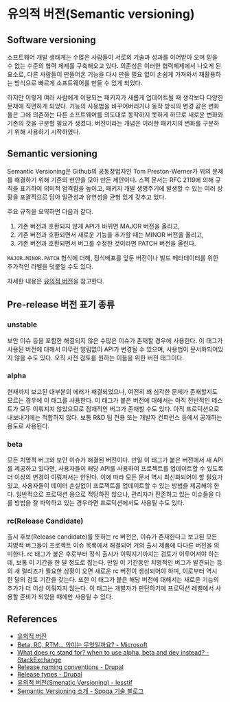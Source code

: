 # 유의적 버전(Semantic versioning)

## Software versioning

소프트웨어 개발 생태계는 수많은 사람들이 서로의 기술과 성과를 이어받아 오며 믿을 수 없는 수준의 협력 체제를 구축해오고 있다. 의존성은 이러한 협력체제에서 나오게 된 요소로, 다른 사람들이 만들어온 기능을 다시 만들 필요 없이 손쉽게 가져와서 재활용하는 방식으로 빠르게 소프트웨어를 만들 수 있게 되었다.

하지만 이렇게 여러 사람에게 이용되는 패키지가 새롭게 업데이트될 때 생각보다 다양한 문제에 직면하게 되었다. 기능의 사용법을 바꾸어버리거나 동작 방식의 변경 같은 변화들은 그에 의존하는 다른 소프트웨어를 의도대로 동작하지 못하게 하므로 새로운 변화와 기존의 것을 구분할 필요가 생겼다. 버전이라는 개념은 이러한 패키지의 변화를 구분하기 위해 사용하기 시작하였다.

## Semantic versioning

Semantic Versioning은 Github의 공동창업자인 Tom Preston-Werner가 위의 문제를 해결하기 위해 기존의 현안을 모아 만든 제안이다. 스펙 문서는 RFC 2119에 의해 규칙을 표기하여 의미적 엄격함을 높이고, 패키지 개발 생명주기에 발생할 수 있는 여러 상황을 포괄적으로 담아 일관성과 유연성을 균형 있게 갖추고 있다.

주요 규칙을 요약하면 다음과 같다.

1. 기존 버전과 호환되지 않게 API가 바뀌면 MAJOR 버전을 올리고,
2. 기존 버전과 호환되면서 새로운 기능을 추가할 때는 MINOR 버전을 올리고,
3. 기존 버전과 호환되면서 버그를 수정한 것이라면 PATCH 버전을 올린다.

`MAJOR.MINOR.PATCH` 형식에 더해, 정식배포를 앞둔 버전이나 빌드 메타데이터를 위한 추가적인 라벨을 덧붙일 수도 있다.

자세한 내용은 [유의적 버전](https://semver.org/lang/ko/)을 참고한다.

## Pre-release 버전 표기 종류

### unstable

보안 이슈 등을 포함한 해결되지 않은 수많은 이슈가 존재할 경우에 사용한다. 이 태그가 사용된 버전에 대해서 아무런 알림없이 API가 변경될 수 있으며, 사용법이 문서화되어있지 않을 수도 있다. 오직 사전 검토를 원하는 이들을 위한 버전 태그이다.

### alpha

현재까지 보고된 대부분의 에러가 해결되었으나, 여전히 꽤 심각한 문제가 존재할지도 모르는 경우에 이 태그를 사용한다. 이 태그가 붙은 버전에 대해서는 아직 전반적인 테스트가 모두 이뤄지지 않았으므로 잠재적인 버그가 존재할 수도 있다. 아직 프로덕션으로 내보내기에는 적합하지 않다. 보통 R&D 팀 전용 또는 개발자 컨퍼런스 등에서 공개하는 용도로 사용된다.

### beta

모든 치명적 버그와 보안 이슈가 해결된 버전이다. 만일 이 태그가 붙은 버전에서 새 API를 제공하고 있다면, 사용자들이 해당 API를 사용하여 프로젝트를 업데이트할 수 있도록 더 이상의 변경이 이뤄져서는 안된다. 이에 따라 모든 문서 역시 최신화되어야 할 필요가 있고, 사용자들이 데이터 손실없이 프로젝트를 업데이트할 수 있는 방법을 제공해야 한다. 일반적으로 프로덕션 용으로 적당하진 않으나, 관리자가 잔존하고 있는 이슈들을 다룰 방법을 잘 파악하고 있는 경우라면 프로덕션에서도 사용될 수도 있다.

### rc(Release Candidate)

출시 후보(Release candidate)를 뜻하는 rc 버전은, 이슈가 존재한다고 보고된 모든 치명적 버그들이 프로젝트 이슈 목록에서 해결되어 거의 출시 제품에 다다른 버전을 의미한다. rc 태그가 붙은 후로부터 정식 출시가 이뤄지기까지는 검토가 이루어져야 하는데, 보통 이 기간을 한 달 정도로 잡는다. 만일 이 기간동안 치명적인 버그가 발견되는 등의 새 릴리즈가 필요한 상황이 오면 새로운 rc 버전이 생성되어야 하며, 이로부터 역시 한 달의 검토 기간을 갖는다. 또한 이 태그가 붙은 해당 버전에 대해서는 새로운 기능의 추가가 더 이상 이뤄지지 않는다. 이 태그는 개발자가 판단하기에 프로덕션 레벨에서 사용할 준비가 되었을 때에만 사용될 수 있다.

## References

* [유의적 버전](https://semver.org/lang/ko/)
* [Beta, RC, RTM… 의미는 무엇일까요? - Microsoft](https://blogs.technet.microsoft.com/koalra/2009/07/26/beta-rc-rtm/)
* [What does rc stand for? when to use alpha, beta and dev instead? - StackExchange](https://drupal.stackexchange.com/questions/99612/what-does-rc-stand-for-when-to-use-alpha-beta-and-dev-instead)
* [Release naming conventions - Drupal](https://www.drupal.org/node/1015226)
* [Release types - Drupal](https://www.drupal.org/node/467020)
* [유의적 버전(Smenatic Versioning) - lesstif](https://www.lesstif.com/pages/viewpage.action?pageId=24445279)
* [Semantic Versioning 소개 - Spoqa 기술 블로그](https://spoqa.github.io/2012/12/18/semantic-versioning.html)
